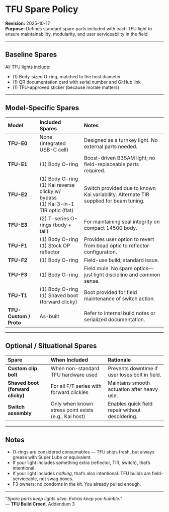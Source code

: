# TFU Spare Policy

**Revision:** 2025-10-17  
**Purpose:** Defines standard spare parts included with each TFU light to ensure maintainability, modularity, and user serviceability in the field.

---

## Baseline Spares

All TFU lights include:
- (1) Body-sized O-ring, matched to the host diameter  
- (1) QR documentation card with serial number and GitHub link  
- (1) TFU-approved sticker (because morale matters)

---

## Model-Specific Spares

| Model | Included Spares | Notes |
|:------|:----------------|:------|
| **TFU-E0** | None (integrated USB-C cell) | Designed as a turnkey light. No external parts needed. |
| **TFU-E1** | (1) Body O-ring | Boost-driven B35AM light; no field-replaceable parts required. |
| **TFU-E2** | (1) Body O-ring<br>(1) Kai reverse clicky w/ bypass<br>(1) Kai 3-in-1 TIR optic (flat) | Switch provided due to known Kai variability. Alternate TIR supplied for beam tuning. |
| **TFU-E3** | (2) T-series O-rings (body + tail) | For maintaining seal integrity on compact 14500 body. |
| **TFU-F1** | (1) Body O-ring<br>(1) Stock OP reflector | Provides user option to revert from bead optic to reflector configuration. |
| **TFU-F2** | (1) Body O-ring | Field-use build; standard issue. |
| **TFU-F3** | (1) Body O-ring | Field mule. No spare optics—just light discipline and common sense. |
| **TFU-T1** | (1) Body O-ring<br>(1) Shaved boot (forward clicky) | Boot provided for field maintenance of switch action. |
| **TFU-Custom / Proto** | As-built | Refer to internal build notes or serialized documentation. |

---

## Optional / Situational Spares

| Spare | When Included | Rationale |
|:------|:---------------|:-----------|
| **Custom clip bolt** | When non-standard TFU hardware used | Prevents downtime if user loses bolt in field. |
| **Shaved boot (forward clicky)** | For all F/T series with forward clickies | Maintains smooth actuation after heavy use. |
| **Switch assembly** | Only when known stress point exists (e.g., Kai host) | Enables quick field repair without desoldering. |

---

## Notes

- O-rings are considered consumables — TFU ships fresh, but always grease with Super Lube or equivalent.  
- If your light includes something extra (reflector, TIR, switch), that’s intentional.  
- If your light includes *nothing*, that’s also intentional. TFU builds are field-serviceable, not swag boxes.  
- F3 owners: no condoms in the kit. You already pulled enough.  

---

*“Spare parts keep lights alive. Extras keep you humble.”*  
— **TFU Build Creed**, Addendum 3
